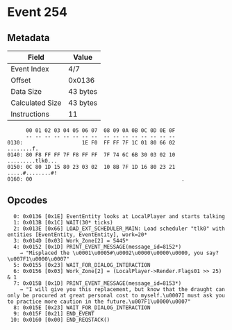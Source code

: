 # Event 254

## Metadata

| Field           | Value    |
|-----------------|----------|
| Event Index     | 4/7      |
| Offset          | 0x0136   |
| Data Size       | 43 bytes |
| Calculated Size | 43 bytes |
| Instructions    | 11       |

```
      00 01 02 03 04 05 06 07  08 09 0A 0B 0C 0D 0E 0F
      -- -- -- -- -- -- -- --  -- -- -- -- -- -- -- --
0130:                   1E F0  FF FF 7F 1C 01 80 66 02        ........f.
0140: 80 F8 FF FF 7F F8 FF FF  7F 74 6C 6B 30 03 02 10  .........tlk0...
0150: 0C 80 1D 15 80 23 03 02  10 8B 7F 1D 16 80 23 21  .....#........#!
0160: 00                                                .               
```

## Opcodes

```
  0: 0x0136 [0x1E] EventEntity looks at LocalPlayer and starts talking
  1: 0x013B [0x1C] WAIT(30* ticks)
  2: 0x013E [0x66] LOAD_EXT_SCHEDULER_MAIN: Load scheduler "tlk0" with entities [EventEntity, EventEntity], work=20*
  3: 0x014D [0x03] Work_Zone[2] = 5445*
  4: 0x0152 [0x1D] PRINT_EVENT_MESSAGE(message_id=8152*)
    → "Misplaced the \u0001\u0005#\u0002\u0000\u0000\u0000, you say?\u007F1\u0000\u0007"
  5: 0x0155 [0x23] WAIT_FOR_DIALOG_INTERACTION
  6: 0x0156 [0x03] Work_Zone[2] = (LocalPlayer->Render.Flags01 >> 25) & 1
  7: 0x015B [0x1D] PRINT_EVENT_MESSAGE(message_id=8153*)
    → "I will give you this replacement, but know that the draught can only be procured at great personal cost to myself.\u0007I must ask you to practice more caution in the future.\u007F1\u0000\u0007"
  8: 0x015E [0x23] WAIT_FOR_DIALOG_INTERACTION
  9: 0x015F [0x21] END_EVENT
 10: 0x0160 [0x00] END_REQSTACK()
```

